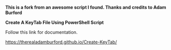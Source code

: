 <html>
<head>
<meta charset="utf-8">
<meta name="viewport" content="width=device-width, initial-scale=1">
<!--
  The above 2 meta tags *must* come first in the <head>
  to consistently ensure proper document rendering.
  Any other head element should come *after* these tags.
 -->
<meta http-equiv="Content-Type" content="text/html; charset=utf-8"/>
</head>
<body>
  <p><b>This is a fork from an awesome script I found. Thanks and credits to Adam Burford</b></p>
  <p><b>Create A KeyTab File Using PowerShell Script</b></p>
  <p>Follow this link for documentation.</p>
<a href="https://therealadamburford.github.io/Create-KeyTab/">https://therealadamburford.github.io/Create-KeyTab/</a> 
</body>
</html>
